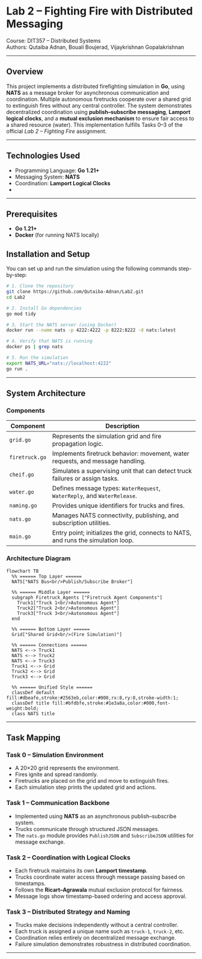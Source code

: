# Lab 2 – Fighting Fire with Distributed Messaging  
Course: DIT357 – Distributed Systems  
Authors: Qutaiba Adnan, Bouali Boujerad, Vijaykrishnan Gopalakrishnan  

---

## Overview
This project implements a distributed firefighting simulation in **Go**, using **NATS** as a message broker for asynchronous communication and coordination. Multiple autonomous firetrucks cooperate over a shared grid to extinguish fires without any central controller. The system demonstrates decentralized coordination using **publish–subscribe messaging**, **Lamport logical clocks**, and a **mutual exclusion mechanism** to ensure fair access to a shared resource (water). This implementation fulfills Tasks 0–3 of the official *Lab 2 – Fighting Fire* assignment.

---

## Technologies Used
- Programming Language: **Go 1.21+**  
- Messaging System: **NATS**  
- Coordination: **Lamport Logical Clocks**
- 
---
##  Prerequisites

- **Go 1.21+**
- **Docker** (for running NATS locally)

## Installation and Setup
You can set up and run the simulation using the following commands step-by-step:

```bash
# 1. Clone the repository
git clone https://github.com/Qutaiba-Adnan/Lab2.git
cd Lab2

# 2. Install Go dependencies
go mod tidy

# 3. Start the NATS server (using Docker)
docker run --name nats -p 4222:4222 -p 8222:8222 -d nats:latest

# 4. Verify that NATS is running
docker ps | grep nats

# 5. Run the simulation
export NATS_URL="nats://localhost:4222"
go run .

```

---

## System Architecture
### Components
| Component | Description |
|------------|-------------|
| `grid.go` | Represents the simulation grid and fire propagation logic. |
| `firetruck.go` | Implements firetruck behavior: movement, water requests, and message handling. |
| `cheif.go` | Simulates a supervising unit that can detect truck failures or assign tasks. |
| `water.go` | Defines message types: `WaterRequest`, `WaterReply`, and `WaterRelease`. |
| `naming.go` | Provides unique identifiers for trucks and fires. |
| `nats.go` | Manages NATS connectivity, publishing, and subscription utilities. |
| `main.go` | Entry point; initializes the grid, connects to NATS, and runs the simulation loop. |

### Architecture Diagram

```mermaid
flowchart TB
  %% ====== Top Layer ======
  NATS["NATS Bus<br/>Publish/Subscribe Broker"]

  %% ====== Middle Layer ======
  subgraph Firetruck_Agents ["Firetruck Agent Components"]
    Truck1["Truck 1<br/>Autonomous Agent"]
    Truck2["Truck 2<br/>Autonomous Agent"]
    Truck3["Truck 3<br/>Autonomous Agent"]
  end

  %% ====== Bottom Layer ======
  Grid["Shared Grid<br/>(Fire Simulation)"]

  %% ====== Connections ======
  NATS <--> Truck1
  NATS <--> Truck2
  NATS <--> Truck3
  Truck1 <--> Grid
  Truck2 <--> Grid
  Truck3 <--> Grid

  %% ====== Unified Style ======
  classDef default fill:#dbeafe,stroke:#2563eb,color:#000,rx:8,ry:8,stroke-width:1;
  classDef title fill:#bfdbfe,stroke:#1e3a8a,color:#000,font-weight:bold;
  class NATS title

```

---

## Task Mapping
### Task 0 – Simulation Environment
- A 20×20 grid represents the environment.  
- Fires ignite and spread randomly.  
- Firetrucks are placed on the grid and move to extinguish fires.  
- Each simulation step prints the updated grid and actions.  

### Task 1 – Communication Backbone
- Implemented using **NATS** as an asynchronous publish–subscribe system.  
- Trucks communicate through structured JSON messages.  
- The `nats.go` module provides `PublishJSON` and `SubscribeJSON` utilities for message exchange.  

### Task 2 – Coordination with Logical Clocks
- Each firetruck maintains its own **Lamport timestamp**.  
- Trucks coordinate water access through message passing based on timestamps.  
- Follows the **Ricart–Agrawala** mutual exclusion protocol for fairness.  
- Message logs show timestamp-based ordering and access approval.  

### Task 3 – Distributed Strategy and Naming
- Trucks make decisions independently without a central controller.  
- Each truck is assigned a unique name such as `truck-1`, `truck-2`, etc.  
- Coordination relies entirely on decentralized message exchange.  
- Failure simulation demonstrates robustness in distributed coordination.  

---


